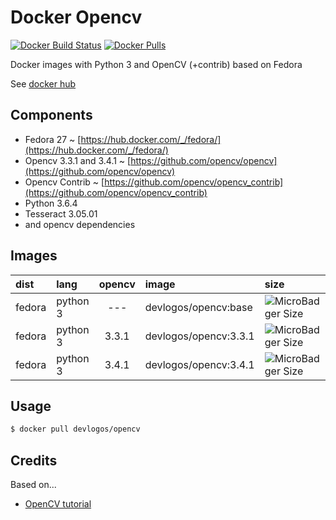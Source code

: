 # Docker Opencv

[![Docker Build Status](https://img.shields.io/docker/build/devlogos/opencv.svg)](https://hub.docker.com/r/devlogos/opencv) [![Docker Pulls](https://img.shields.io/docker/pulls/devlogos/opencv.svg)](https://hub.docker.com/r/devlogos/opencv)

Docker images with Python 3 and OpenCV (+contrib) based on Fedora

See [docker hub](https://hub.docker.com/r/devlogos/opencv/)

## Components

- Fedora 27 ~ [https://hub.docker.com/_/fedora/](https://hub.docker.com/_/fedora/)
- Opencv 3.3.1 and 3.4.1 ~ [https://github.com/opencv/opencv](https://github.com/opencv/opencv)
- Opencv Contrib ~ [https://github.com/opencv/opencv_contrib](https://github.com/opencv/opencv_contrib)
- Python 3.6.4
- Tesseract 3.05.01
- and opencv dependencies

## Images

| dist | lang | opencv | image | size |
| :--- | :--- | :---: | :--- | :--- |
| fedora | python 3 | --- | devlogos/opencv:base | ![MicroBadger Size](https://img.shields.io/microbadger/image-size/devlogos/opencv/base.svg)
| fedora | python 3 | 3.3.1 | devlogos/opencv:3.3.1 | ![MicroBadger Size](https://img.shields.io/microbadger/image-size/devlogos/opencv/3.3.1.svg)
| fedora | python 3 | 3.4.1 | devlogos/opencv:3.4.1 | ![MicroBadger Size](https://img.shields.io/microbadger/image-size/devlogos/opencv/3.4.0.svg)

## Usage

```bash
$ docker pull devlogos/opencv
```

## Credits

Based on...

- [OpenCV tutorial](https://docs.opencv.org/trunk/dd/dd5/tutorial_py_setup_in_fedora.html)
